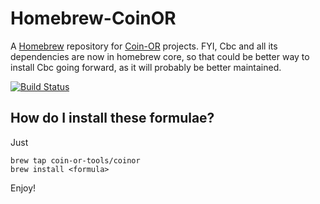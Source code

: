 # Homebrew-CoinOR

A [Homebrew](http://brew.sh) repository for [Coin-OR](http://www.coin-or.org) projects. FYI, Cbc and all its dependencies are now in homebrew core, so that could be better way to install Cbc going forward, as it will probably be better maintained.  

[![Build Status](https://travis-ci.org/coin-or-tools/homebrew-coinor.svg?branch=master)](https://travis-ci.org/coin-or-tools/homebrew-coinor)

## How do I install these formulae?

Just

    brew tap coin-or-tools/coinor
    brew install <formula>

Enjoy!
